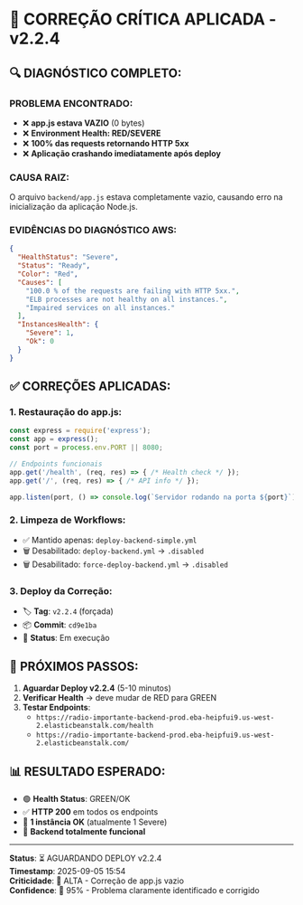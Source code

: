 # 🚨 CORREÇÃO CRÍTICA APLICADA - v2.2.4

## 🔍 **DIAGNÓSTICO COMPLETO:**

### **PROBLEMA ENCONTRADO:**
- ❌ **app.js estava VAZIO** (0 bytes)
- ❌ **Environment Health: RED/SEVERE** 
- ❌ **100% das requests retornando HTTP 5xx**
- ❌ **Aplicação crashando imediatamente após deploy**

### **CAUSA RAIZ:**
O arquivo `backend/app.js` estava completamente vazio, causando erro na inicialização da aplicação Node.js.

### **EVIDÊNCIAS DO DIAGNÓSTICO AWS:**
```json
{
  "HealthStatus": "Severe",
  "Status": "Ready", 
  "Color": "Red",
  "Causes": [
    "100.0 % of the requests are failing with HTTP 5xx.",
    "ELB processes are not healthy on all instances.",
    "Impaired services on all instances."
  ],
  "InstancesHealth": {
    "Severe": 1,
    "Ok": 0
  }
}
```

## ✅ **CORREÇÕES APLICADAS:**

### **1. Restauração do app.js:**
```javascript
const express = require('express');
const app = express();
const port = process.env.PORT || 8080;

// Endpoints funcionais
app.get('/health', (req, res) => { /* Health check */ });
app.get('/', (req, res) => { /* API info */ });

app.listen(port, () => console.log(`Servidor rodando na porta ${port}`));
```

### **2. Limpeza de Workflows:**
- ✅ Mantido apenas: `deploy-backend-simple.yml`
- 🗑️ Desabilitado: `deploy-backend.yml` → `.disabled`
- 🗑️ Desabilitado: `force-deploy-backend.yml` → `.disabled`

### **3. Deploy da Correção:**
- 🏷️ **Tag**: `v2.2.4` (forçada)
- 📦 **Commit**: `cd9e1ba` 
- 🚀 **Status**: Em execução

## 🎯 **PRÓXIMOS PASSOS:**

1. **Aguardar Deploy v2.2.4** (5-10 minutos)
2. **Verificar Health** → deve mudar de RED para GREEN
3. **Testar Endpoints**:
   - `https://radio-importante-backend-prod.eba-heipfui9.us-west-2.elasticbeanstalk.com/health`
   - `https://radio-importante-backend-prod.eba-heipfui9.us-west-2.elasticbeanstalk.com/`

## 📊 **RESULTADO ESPERADO:**

- 🟢 **Health Status**: GREEN/OK
- ✅ **HTTP 200** em todos os endpoints
- 🚀 **1 instância OK** (atualmente 1 Severe)
- 🎵 **Backend totalmente funcional**

---
**Status**: ⏳ AGUARDANDO DEPLOY v2.2.4  
**Timestamp**: 2025-09-05 15:54  
**Criticidade**: 🚨 ALTA - Correção de app.js vazio  
**Confidence**: 🎯 95% - Problema claramente identificado e corrigido
